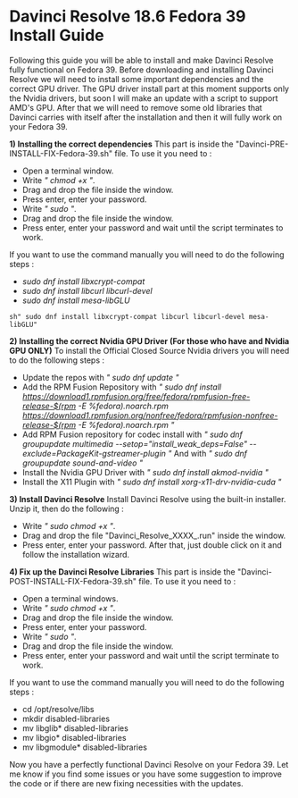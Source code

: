 # Davinci Resolve 18.6 Fedora 39 Install Guide
Following this guide you will be able to install and make Davinci Resolve fully functional on Fedora 39.
Before downloading and installing Davinci Resolve we will need to install some important dependencies and the correct GPU driver.
The GPU driver install part at this moment supports only the Nvidia drivers, but soon I will make an update with a script to support AMD's GPU.
After that we will need to remove some old libraries that Davinci carries with itself after the installation and then it will fully work on your Fedora 39.


**1) Installing the correct dependencies**
This part is inside the "Davinci-PRE-INSTALL-FIX-Fedora-39.sh" file. To use it you need to :
- Open a terminal window.
- Write *" chmod +x "*.
- Drag and drop the file inside the window.
- Press enter, enter your password.
- Write *" sudo "*.
- Drag and drop the file inside the window.
- Press enter, enter your password and wait until the script terminates to work.

If you want to use the command manually you will need to do the following steps :
- *sudo dnf install libxcrypt-compat*
- *sudo dnf install libcurl libcurl-devel*
- *sudo dnf install mesa-libGLU*

```sh" sudo dnf install libxcrypt-compat libcurl libcurl-devel mesa-libGLU"```



**2) Installing the correct Nvidia GPU Driver (For those who have and Nvidia GPU ONLY)**
To install the Official Closed Source Nvidia drivers you will need to do the following steps :

- Update the repos with *" sudo dnf update "*
- Add the RPM Fusion Repository with 
*" sudo dnf install https://download1.rpmfusion.org/free/fedora/rpmfusion-free-release-$(rpm -E %fedora).noarch.rpm https://download1.rpmfusion.org/nonfree/fedora/rpmfusion-nonfree-release-$(rpm -E %fedora).noarch.rpm "*
- Add RPM Fusion repository for codec install with 
*" sudo dnf groupupdate multimedia --setop="install_weak_deps=False" --exclude=PackageKit-gstreamer-plugin "*
And with
*" sudo dnf groupupdate sound-and-video "*
- Install the Nvidia GPU Driver with 
*" sudo dnf install akmod-nvidia "*
- Install the X11 Plugin with 
*" sudo dnf install xorg-x11-drv-nvidia-cuda "*



**3) Install Davinci Resolve**
Install Davinci Resolve using the built-in installer. Unzip it, then do the following :
- Write *" sudo chmod +x "*.
- Drag and drop the file "Davinci_Resolve_XXXX_.run" inside the window.
- Press enter, enter your password.
After that, just double click on it and follow the installation wizard.



**4) Fix up the Davinci Resolve Libraries**
This part is inside the "Davinci-POST-INSTALL-FIX-Fedora-39.sh" file. To use it you need to :
- Open a terminal windows.
- Write *" sudo chmod +x "*.
- Drag and drop the file inside the window.
- Press enter, enter your password.
- Write *" sudo "*.
- Drag and drop the file inside the window.
- Press enter, enter your password and wait until the script terminate to work.

If you want to use the command manually you will need to do the following steps :
- cd /opt/resolve/libs
- mkdir disabled-libraries
- mv libglib* disabled-libraries
- mv libgio* disabled-libraries
- mv libgmodule* disabled-libraries

Now you have a perfectly functional Davinci Resolve on your Fedora 39. Let me know if you find some issues or you have some suggestion to improve the code or if there are new fixing necessities with the updates. 
